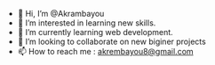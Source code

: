 - 👋 Hi, I’m @Akrambayou
- 👀 I’m interested in learning new skills.
- 🌱 I’m currently learning web development.
- 💞️ I’m looking to collaborate on new biginer projects
- 📫 How to reach me : akrembayou8@gmail.com

<!---
Akrambayou/Akrambayou is a ✨ special ✨ repository because its `README.md` (this file) appears on your GitHub profile.
You can click the Preview link to take a look at your changes.
--->
